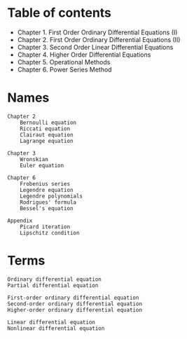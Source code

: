 # Table of contents
- Chapter 1. First Order Ordinary Differential Equations (I)
- Chapter 2. First Order Ordinary Differential Equations (II)
- Chapter 3. Second Order Linear Differential Equations
- Chapter 4. Higher Order Differential Equations
- Chapter 5. Operational Methods
- Chapter 6. Power Series Method


# Names
```
Chapter 2
    Bernoulli equation
    Riccati equation
    Clairaut equation
    Lagrange equation

Chapter 3
    Wronskian
    Euler equation

Chapter 6
    Frobenius series
    Legendre equation
    Legendre polynomials
    Rodrigues' formula
    Bessel's equation

Appendix
    Picard iteration
    Lipschitz condition
```


# Terms
```
Ordinary differential equation
Partial differential equation

First-order ordinary differential equation
Second-order ordinary differential equation
Higher-order ordinary differential equation

Linear differential equation
Nonlinear differential equation
```
